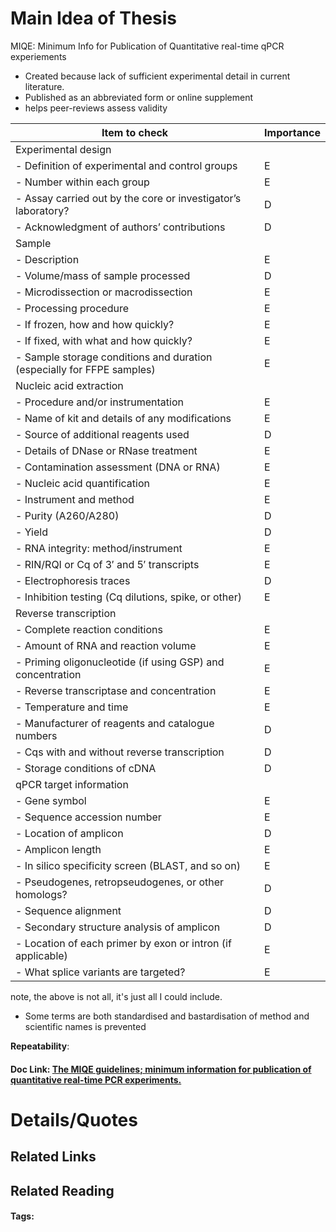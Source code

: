 # Main Idea of Thesis

MIQE: Minimum Info for Publication of Quantitative real-time qPCR experiements

- Created because lack of sufficient experimental detail in current literature. 
- Published as an abbreviated form or online supplement
- helps peer-reviews assess validity

| Item to check                                                          | Importance |
| ---------------------------------------------------------------------- | ---------- |
| Experimental design                                                    |            |
| - Definition of experimental and control groups                        | E          |
| - Number within each group                                             | E          |
| - Assay carried out by the core or investigator’s laboratory?          | D          |
| - Acknowledgment of authors’ contributions                             | D          |
| Sample                                                                 |            |
| - Description                                                          | E          |
| - Volume/mass of sample processed                                      | D          |
| - Microdissection or macrodissection                                   | E          |
| - Processing procedure                                                 | E          |
| - If frozen, how and how quickly?                                      | E          |
| - If fixed, with what and how quickly?                                 | E          |
| - Sample storage conditions and duration (especially for FFPE samples) | E          |
| Nucleic acid extraction                                                |            |
| - Procedure and/or instrumentation                                     | E          |
| - Name of kit and details of any modifications                         | E          |
| - Source of additional reagents used                                   | D          |
| - Details of DNase or RNase treatment                                  | E          |
| - Contamination assessment (DNA or RNA)                                | E          |
| - Nucleic acid quantification                                          | E          |
| - Instrument and method                                                | E          |
| - Purity (A260/A280)                                                   | D          |
| - Yield                                                                | D          |
| - RNA integrity: method/instrument                                     | E          |
| - RIN/RQI or Cq of 3′ and 5′ transcripts                               | E          |
| - Electrophoresis traces                                               | D          |
| - Inhibition testing (Cq dilutions, spike, or other)                   | E          |
| Reverse transcription                                                  |            |
| - Complete reaction conditions                                         | E          |
| - Amount of RNA and reaction volume                                    | E          |
| - Priming oligonucleotide (if using GSP) and concentration             | E          |
| - Reverse transcriptase and concentration                              | E          |
| - Temperature and time                                                 | E          |
| - Manufacturer of reagents and catalogue numbers                       | D          |
| - Cqs with and without reverse transcription                           | D          |
| - Storage conditions of cDNA                                           | D          |
| qPCR target information                                                |            |
| - Gene symbol                                                          | E          |
| - Sequence accession number                                            | E          |
| - Location of amplicon                                                 | D          |
| - Amplicon length                                                      | E          |
| - In silico specificity screen (BLAST, and so on)                      | E          |
| - Pseudogenes, retropseudogenes, or other homologs?                    | D          |
| - Sequence alignment                                                   | D          |
| - Secondary structure analysis of amplicon                             | D          |
| - Location of each primer by exon or intron (if applicable)            | E          |
| - What splice variants are targeted?                                   | E          |

note, the above is not all, it's just all I could include.

- Some terms are both standardised and bastardisation of method and scientific names is prevented

**Repeatability**: 

#### Doc Link: [The MIQE guidelines; minimum information for publication of quantitative real-time PCR experiments.](https://academic.oup.com/clinchem/article/55/4/611/5631762)

# Details/Quotes


## Related Links

## Related Reading



#### Tags: